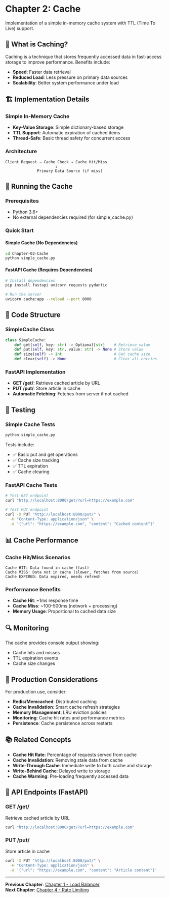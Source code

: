 # Chapter 2: Cache

Implementation of a simple in-memory cache system with TTL (Time To Live) support.

## 🎯 What is Caching?

Caching is a technique that stores frequently accessed data in fast-access storage to improve performance. Benefits include:

- **Speed**: Faster data retrieval
- **Reduced Load**: Less pressure on primary data sources
- **Scalability**: Better system performance under load

## 🏗️ Implementation Details

### Simple In-Memory Cache
- **Key-Value Storage**: Simple dictionary-based storage
- **TTL Support**: Automatic expiration of cached items
- **Thread-Safe**: Basic thread safety for concurrent access

### Architecture
```
Client Request → Cache Check → Cache Hit/Miss
                      ↓
              Primary Data Source (if miss)
```

## 🚀 Running the Cache

### Prerequisites
- Python 3.6+
- No external dependencies required (for simple_cache.py)

### Quick Start

#### Simple Cache (No Dependencies)
```bash
cd Chapter-02-Cache
python simple_cache.py
```

#### FastAPI Cache (Requires Dependencies)
```bash
# Install dependencies
pip install fastapi uvicorn requests pydantic

# Run the server
uvicorn cache:app --reload --port 8000
```

## 🔧 Code Structure

### SimpleCache Class
```python
class SimpleCache:
    def get(self, key: str) -> Optional[str]    # Retrieve value
    def put(self, key: str, value: str) -> None # Store value
    def size(self) -> int                       # Get cache size
    def clear(self) -> None                     # Clear all entries
```

### FastAPI Implementation
- **GET /get/**: Retrieve cached article by URL
- **PUT /put/**: Store article in cache
- **Automatic Fetching**: Fetches from server if not cached

## 🧪 Testing

### Simple Cache Tests
```bash
python simple_cache.py
```

Tests include:
- ✅ Basic put and get operations
- ✅ Cache size tracking
- ✅ TTL expiration
- ✅ Cache clearing

### FastAPI Cache Tests
```bash
# Test GET endpoint
curl "http://localhost:8000/get/?url=https://example.com"

# Test PUT endpoint
curl -X PUT "http://localhost:8000/put/" \
  -H "Content-Type: application/json" \
  -d '{"url": "https://example.com", "content": "Cached content"}'
```

## 📊 Cache Performance

### Cache Hit/Miss Scenarios
```
Cache HIT: Data found in cache (fast)
Cache MISS: Data not in cache (slower, fetches from source)
Cache EXPIRED: Data expired, needs refresh
```

### Performance Benefits
- **Cache Hit**: ~1ms response time
- **Cache Miss**: ~100-500ms (network + processing)
- **Memory Usage**: Proportional to cached data size

## 🔍 Monitoring

The cache provides console output showing:
- Cache hits and misses
- TTL expiration events
- Cache size changes

## 🚀 Production Considerations

For production use, consider:
- **Redis/Memcached**: Distributed caching
- **Cache Invalidation**: Smart cache refresh strategies
- **Memory Management**: LRU eviction policies
- **Monitoring**: Cache hit rates and performance metrics
- **Persistence**: Cache persistence across restarts

## 📚 Related Concepts

- **Cache Hit Rate**: Percentage of requests served from cache
- **Cache Invalidation**: Removing stale data from cache
- **Write-Through Cache**: Immediate write to both cache and storage
- **Write-Behind Cache**: Delayed write to storage
- **Cache Warming**: Pre-loading frequently accessed data

## 🔗 API Endpoints (FastAPI)

### GET /get/
Retrieve cached article by URL
```bash
curl "http://localhost:8000/get/?url=https://example.com"
```

### PUT /put/
Store article in cache
```bash
curl -X PUT "http://localhost:8000/put/" \
  -H "Content-Type: application/json" \
  -d '{"url": "https://example.com", "content": "Article content"}'
```

---

**Previous Chapter**: [Chapter 1 - Load Balancer](../Chapter-01-Load-Balancer/README.md)  
**Next Chapter**: [Chapter 4 - Rate Limiting](../Chapter-04-Rate-Limiting/Token-Bucket/README.md)
